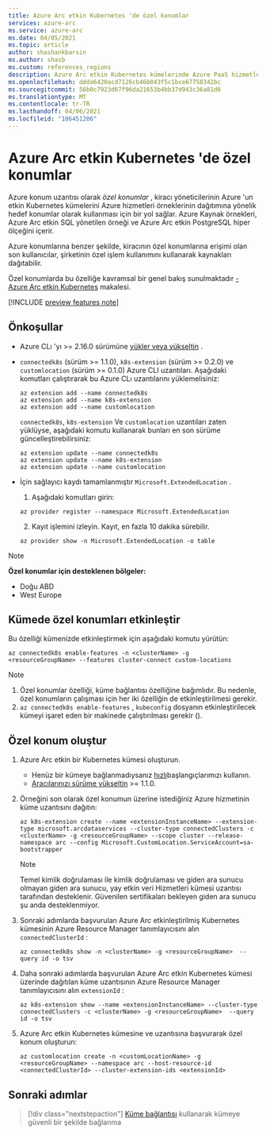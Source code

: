 ```yaml
---
title: Azure Arc etkin Kubernetes 'de özel konumlar
services: azure-arc
ms.service: azure-arc
ms.date: 04/05/2021
ms.topic: article
author: shashankbarsin
ms.author: shasb
ms.custom: references_regions
description: Azure Arc etkin Kubernetes kümelerinde Azure PaaS hizmetlerini dağıtmak için özel konumlar kullanma
ms.openlocfilehash: ddda6420acd7126cb46b043f5c1bce67758342bc
ms.sourcegitcommit: 56b0c7923d67f96da21653b4bb37d943c36a81d6
ms.translationtype: MT
ms.contentlocale: tr-TR
ms.lasthandoff: 04/06/2021
ms.locfileid: "106451206"
---
```

# <a name="custom-locations-on-azure-arc-enabled-kubernetes"></a>Azure Arc etkin Kubernetes 'de özel konumlar

Azure konum uzantısı olarak *özel konumlar* , kiracı yöneticilerinin Azure 'un etkin Kubernetes kümelerini Azure hizmetleri örneklerinin dağıtımına yönelik hedef konumlar olarak kullanması için bir yol sağlar. Azure Kaynak örnekleri, Azure Arc etkin SQL yönetilen örneği ve Azure Arc etkin PostgreSQL hiper ölçeğini içerir.

Azure konumlarına benzer şekilde, kiracının özel konumlarına erişimi olan son kullanıcılar, şirketinin özel işlem kullanımını kullanarak kaynakları dağıtabilir.

Özel konumlarda bu özelliğe kavramsal bir genel bakış sunulmaktadır [-Azure Arc etkin Kubernetes](conceptual-custom-locations.md) makalesi.

[!INCLUDE [preview features note](./includes/preview/preview-callout.md)]

## <a name="prerequisites"></a>Önkoşullar

- Azure CLı 'yı >= 2.16.0 sürümüne [yükler veya yükseltin](https://docs.microsoft.com/cli/azure/install-azure-cli) .

- `connectedk8s` (sürüm >= 1.1.0), `k8s-extension` (sürüm >= 0.2.0) ve `customlocation` (sürüm >= 0.1.0) Azure CLI uzantıları. Aşağıdaki komutları çalıştırarak bu Azure CLı uzantılarını yüklemelisiniz:
  
    ```azurecli
    az extension add --name connectedk8s
    az extension add --name k8s-extension
    az extension add --name customlocation
    ```
    
    `connectedk8s`, `k8s-extension` Ve `customlocation` uzantıları zaten yüklüyse, aşağıdaki komutu kullanarak bunları en son sürüme güncelleştirebilirsiniz:

    ```azurecli
    az extension update --name connectedk8s
    az extension update --name k8s-extension
    az extension update --name customlocation
    ```

- İçin sağlayıcı kaydı tamamlanmıştır `Microsoft.ExtendedLocation` .
    1. Aşağıdaki komutları girin:
    
    ```azurecli
    az provider register --namespace Microsoft.ExtendedLocation
    ```

    2. Kayıt işlemini izleyin. Kayıt, en fazla 10 dakika sürebilir.
    
    ```azurecli
    az provider show -n Microsoft.ExtendedLocation -o table
    ```

>[!NOTE]
>**Özel konumlar için desteklenen bölgeler:**
>* Doğu ABD
>* West Europe

## <a name="enable-custom-locations-on-cluster"></a>Kümede özel konumları etkinleştir

Bu özelliği kümenizde etkinleştirmek için aşağıdaki komutu yürütün:

```console
az connectedk8s enable-features -n <clusterName> -g <resourceGroupName> --features cluster-connect custom-locations
```

> [!NOTE]
> 1. Özel konumlar özelliği, küme bağlantısı özelliğine bağımlıdır. Bu nedenle, özel konumların çalışması için her iki özelliğin de etkinleştirilmesi gerekir.
> 2. `az connectedk8s enable-features` , `kubeconfig` dosyanın etkinleştirilecek kümeyi işaret eden bir makinede çalıştırılması gerekir ().

## <a name="create-custom-location"></a>Özel konum oluştur

1. Azure Arc etkin bir Kubernetes kümesi oluşturun.
    - Henüz bir kümeye bağlanmadıysanız [hızlı](quickstart-connect-cluster.md)başlangıçlarımızı kullanın.
    - [Aracılarınızı sürüme yükseltin](agent-upgrade.md#manually-upgrade-agents) >= 1.1.0.

1. Örneğini son olarak özel konumun üzerine istediğiniz Azure hizmetinin küme uzantısını dağıtın:

    ```azurecli
    az k8s-extension create --name <extensionInstanceName> --extension-type microsoft.arcdataservices --cluster-type connectedClusters -c <clusterName> -g <resourceGroupName> --scope cluster --release-namespace arc --config Microsoft.CustomLocation.ServiceAccount=sa-bootstrapper
    ```

    > [!NOTE]
    > Temel kimlik doğrulaması ile kimlik doğrulaması ve giden ara sunucu olmayan giden ara sunucu, yay etkin veri Hizmetleri kümesi uzantısı tarafından desteklenir. Güvenilen sertifikaları bekleyen giden ara sunucu şu anda desteklenmiyor.

1. Sonraki adımlarda başvurulan Azure Arc etkinleştirilmiş Kubernetes kümesinin Azure Resource Manager tanımlayıcısını alın `connectedClusterId` :

    ```azurecli
    az connectedk8s show -n <clusterName> -g <resourceGroupName>  --query id -o tsv
    ```

1. Daha sonraki adımlarda başvurulan Azure Arc etkin Kubernetes kümesi üzerinde dağıtılan küme uzantısının Azure Resource Manager tanımlayıcısını alın `extensionId` :

    ```azurecli
    az k8s-extension show --name <extensionInstanceName> --cluster-type connectedClusters -c <clusterName> -g <resourceGroupName>  --query id -o tsv
    ```

1. Azure Arc etkin Kubernetes kümesine ve uzantısına başvurarak özel konum oluşturun:

    ```azurecli
    az customlocation create -n <customLocationName> -g <resourceGroupName> --namespace arc --host-resource-id <connectedClusterId> --cluster-extension-ids <extensionId>
    ```

## <a name="next-steps"></a>Sonraki adımlar

> [!div class="nextstepaction"]
> [Küme bağlantısı](cluster-connect.md) kullanarak kümeye güvenli bir şekilde bağlanma
